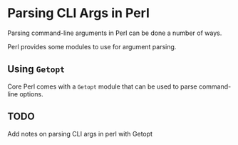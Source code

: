 # Parsing CLI Args in Perl

Parsing command-line arguments in Perl can be done a number of ways.

Perl provides some modules to use for argument parsing.  

## Using `Getopt`
 
Core Perl comes with a `Getopt` module that can be used to parse command-line
options.  

## TODO
Add notes on parsing CLI args in perl with Getopt



